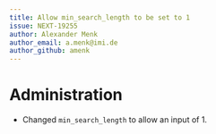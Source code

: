 ```yaml
---
title: Allow min_search_length to be set to 1
issue: NEXT-19255
author: Alexander Menk
author_email: a.menk@imi.de
author_github: amenk
---
```

# Administration
* Changed `min_search_length` to allow an input of 1.
